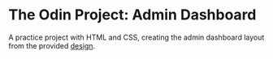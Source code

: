 # The Odin Project: Admin Dashboard

A practice project with HTML and CSS, creating the admin dashboard layout from the provided <a href="https://raw.githubusercontent.com/ykoziy/odin-admin-dashboard/main/dashboard-project-design.png" target="_blank">design</a>.
